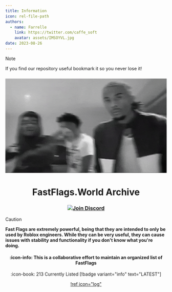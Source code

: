 ```yaml
---
title: Information
icon: rel-file-path	
authors:
  - name: Farrelle
    link: https://twitter.com/caffe_soft
    avatar: assets/IMSOYVL.jpg
date: 2023-08-26
---
```


> [!NOTE]
> If you find our repository useful bookmark it so you never lose it!

<h3 align="center">
  <img src="assets/134.gif" width="512" alt="YVL">
</h3>

<h1 align="center">FastFlags.World Archive</h1>

<div align="center">

<h3 align="center">
  <a href="https://discord.gg/6zqNQTSkrg">
    <img src="https://img.shields.io/discord/1241247795470536725?logo=discord&logoColor=white&label=discord&color=4d3dff" width="156" alt="Join Discord">
  </a>
</h3>

</div>

> [!CAUTION]
> **Fast Flags are extremely powerful, being that they are intended to only be used by Roblox engineers. While they can be very useful, they can cause issues with stability and functionality if you don't know what you're doing.**

<div align="center">

#### :icon-info: This is a collaborative effort to maintain an organized list of FastFlags

:icon-book: 213 Currently Listed [!badge variant="info" text="LATEST"]

[!ref icon="log"](/logs/changelog.md)

</div>
